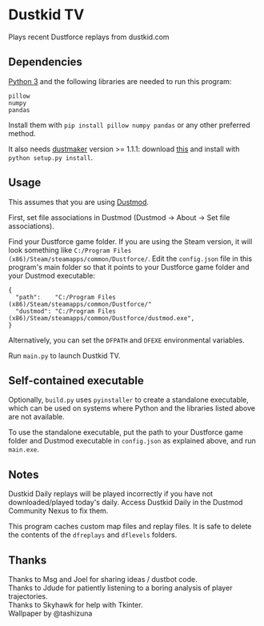 # Dustkid TV

Plays recent Dustforce replays from dustkid.com


## Dependencies

 [Python 3](https://www.python.org/downloads/) and the following libraries are needed to run this program:

```
pillow
numpy
pandas
```

Install them with `pip install pillow numpy pandas` or any other preferred method.

It also needs [dustmaker](https://github.com/msg555/dustmaker) version >= 1.1.1: download [this](https://github.com/msg555/dustmaker/archive/refs/heads/main.zip) and install with `python setup.py install`.


## Usage

This assumes that you are using [Dustmod](https://dustmod.com/).

First, set file associations in Dustmod (Dustmod → About → Set file associations).

Find your Dustforce game folder. If you are using the Steam version, it will look something like `C:/Program Files (x86)/Steam/steamapps/common/Dustforce/`. Edit the `config.json` file in this program's main folder so that it points to your Dustforce game folder and your Dustmod executable:

```
{
  "path":    "C:/Program Files (x86)/Steam/steamapps/common/Dustforce/"
  "dustmod": "C:/Program Files (x86)/Steam/steamapps/common/Dustforce/dustmod.exe",
}
```

Alternatively, you can set the `DFPATH` and `DFEXE` environmental variables.

Run `main.py` to launch Dustkid TV.


## Self-contained executable

Optionally, `build.py` uses `pyinstaller` to create a standalone executable, which can be used on systems where Python and the libraries listed above are not available.

To use the standalone executable, put the path to your Dustforce game folder and Dustmod executable in `config.json` as explained above, and run `main.exe`.


## Notes

Dustkid Daily replays will be played incorrectly if you have not downloaded/played today's daily. Access Dustkid Daily in the Dustmod Community Nexus to fix them.

This program caches custom map files and replay files. It is safe to delete the contents of the `dfreplays` and `dflevels` folders.


## Thanks

Thanks to Msg and Joel for sharing ideas / dustbot code.  
Thanks to Jdude for patiently listening to a boring analysis of player trajectories.  
Thanks to Skyhawk for help with Tkinter.  
Wallpaper by @tashizuna
